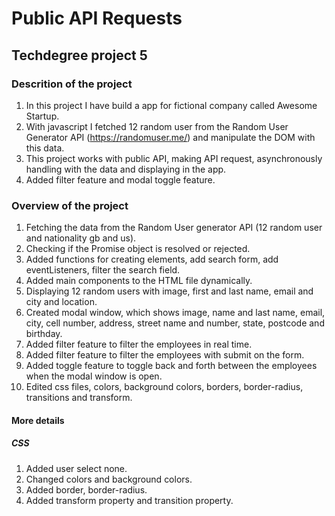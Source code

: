 # Public API Requests

## Techdegree project 5

### Descrition of the project

1. In this project I have build a app for fictional company called Awesome Startup.
2. With javascript I fetched 12 random user from the Random User Generator API (https://randomuser.me/) and manipulate the DOM with this data.
3. This project works with public API, making API request, asynchronously handling with the data and displaying in the app.
4. Added filter feature and modal toggle feature.

### Overview of the project

1.  Fetching the data from the Random User generator API (12 random user and nationality gb and us).
2.  Checking if the Promise object is resolved or rejected.
3.  Added functions for creating elements, add search form, add eventListeners, filter the search field.
4.  Added main components to the HTML file dynamically.
5.  Displaying 12 random users with image, first and last name, email and city and location.
6.  Created modal window, which shows image, name and last name, email, city, cell number, address, street name and number, state, postcode and birthday.
7.  Added filter feature to filter the employees in real time.
8.  Added filter feature to filter the employees with submit on the form.
9.  Added toggle feature to toggle back and forth between the employees when the modal window is open.
10. Edited css files, colors, background colors, borders, border-radius, transitions and transform.

#### More details

##### CSS

1. Added user select none.
2. Changed colors and background colors.
3. Added border, border-radius.
4. Added transform property and transition property.
